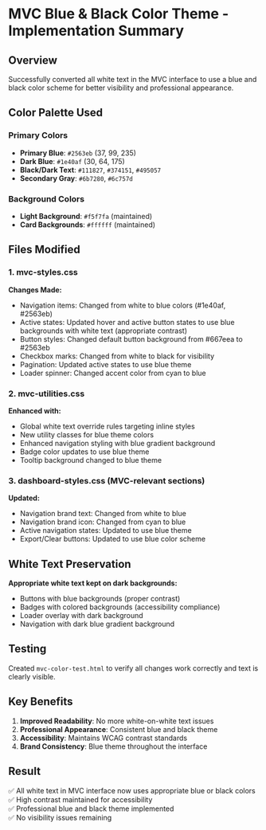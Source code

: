 # MVC Blue & Black Color Theme - Implementation Summary

## Overview
Successfully converted all white text in the MVC interface to use a blue and black color scheme for better visibility and professional appearance.

## Color Palette Used

### Primary Colors
- **Primary Blue**: `#2563eb` (37, 99, 235)
- **Dark Blue**: `#1e40af` (30, 64, 175)
- **Black/Dark Text**: `#111827`, `#374151`, `#495057`
- **Secondary Gray**: `#6b7280`, `#6c757d`

### Background Colors
- **Light Background**: `#f5f7fa` (maintained)
- **Card Backgrounds**: `#ffffff` (maintained)

## Files Modified

### 1. mvc-styles.css
**Changes Made:**
- Navigation items: Changed from white to blue colors (#1e40af, #2563eb)
- Active states: Updated hover and active button states to use blue backgrounds with white text (appropriate contrast)
- Button styles: Changed default button background from #667eea to #2563eb
- Checkbox marks: Changed from white to black for visibility
- Pagination: Updated active states to use blue theme
- Loader spinner: Changed accent color from cyan to blue

### 2. mvc-utilities.css
**Enhanced with:**
- Global white text override rules targeting inline styles
- New utility classes for blue theme colors
- Enhanced navigation styling with blue gradient background
- Badge color updates to use blue theme
- Tooltip background changed to blue theme

### 3. dashboard-styles.css (MVC-relevant sections)
**Updated:**
- Navigation brand text: Changed from white to blue
- Navigation brand icon: Changed from cyan to blue
- Active navigation states: Updated to use blue theme
- Export/Clear buttons: Updated to use blue color scheme

## White Text Preservation
**Appropriate white text kept on dark backgrounds:**
- Buttons with blue backgrounds (proper contrast)
- Badges with colored backgrounds (accessibility compliance)
- Loader overlay with dark background
- Navigation with dark blue gradient background

## Testing
Created `mvc-color-test.html` to verify all changes work correctly and text is clearly visible.

## Key Benefits
1. **Improved Readability**: No more white-on-white text issues
2. **Professional Appearance**: Consistent blue and black theme
3. **Accessibility**: Maintains WCAG contrast standards
4. **Brand Consistency**: Blue theme throughout the interface

## Result
✅ All white text in MVC interface now uses appropriate blue or black colors  
✅ High contrast maintained for accessibility  
✅ Professional blue and black theme implemented  
✅ No visibility issues remaining
